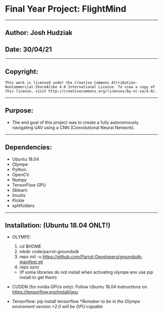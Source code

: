# Final Year Project: FlightMind
***
## Author: Josh Hudziak
## Date: 30/04/21
***
## Copyright:
    This work is licensed under the Creative Commons Attribution-NonCommercial-ShareAlike 4.0 International License. To view a copy of this license, visit http://creativecommons.org/licenses/by-nc-sa/4.0/.
***
## Purpose:
 * The end goal of this project was to create a fully autonomously navigating UAV using a CNN (Convolutional Neural Network). 
***
## Dependencies: 
* Ubuntu 18.04
* Olympe 
* Python
* OpenCV
* Numpy
* TensorFlow GPU
* Sklearn
* Imutils
* Pickle
* splitfolders
***
## Installation: (Ubuntu 18.04 ONLT!)
* OLYMPE:
    1. cd $HOME
    2. mkdir code/parrot-groundsdk
    3. repo init -u https://github.com/Parrot-Developers/groundsdk-manifest.git
    4. repo sync
    + (If some libraries do not install when activating olympe env use pip install to get them)

* CUDDN (for nvidia GPUs only):
    Follow Ubuntu 18.04 instructions on
    https://tensorflow.org/install/gpu

* Tensorflow:
    pip install tensorflow **Remeber to be in the Olympe enviroment *version >2.0 will be GPU capable**

